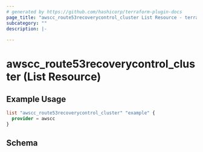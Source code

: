 ```yaml
---
# generated by https://github.com/hashicorp/terraform-plugin-docs
page_title: "awscc_route53recoverycontrol_cluster List Resource - terraform-provider-awscc"
subcategory: ""
description: |-
  
---
```


# awscc_route53recoverycontrol_cluster (List Resource)



## Example Usage

```terraform
list "awscc_route53recoverycontrol_cluster" "example" {
  provider = awscc
}
```

<!-- schema generated by tfplugindocs -->
## Schema
